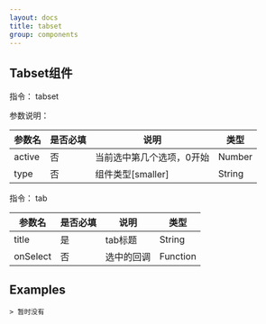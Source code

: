 ```yaml
---
layout: docs
title: tabset
group: components
---
```


## Tabset组件

指令： tabset

参数说明：

| 参数名 | 是否必填 | 说明 | 类型 |
| --- | --- | --- | --- |
| active | 否 | 当前选中第几个选项，0开始 | Number |
| type | 否 | 组件类型[smaller] | String |

指令： tab

| 参数名 | 是否必填 | 说明 | 类型 |
| --- | --- | --- | --- |
| title | 是 | tab标题 | String |
| onSelect | 否 | 选中的回调 | Function |

## Examples

	> 暂时没有
<!-- <iframe width="100%" height="300" src="//jsfiddle.net/fawziwu/wbL4Lvef/embedded/js,html,result/" allowfullscreen="allowfullscreen" frameborder="0"></iframe> -->

